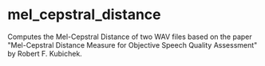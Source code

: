 # mel_cepstral_distance
Computes the Mel-Cepstral Distance of two WAV files based on the paper "Mel-Cepstral Distance Measure for Objective Speech Quality Assessment" by Robert F. Kubichek.
